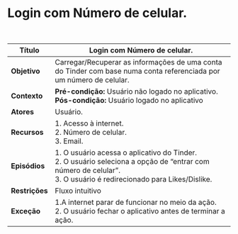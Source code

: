 # Login com Número de celular.

<br />

|Título|Login com Número de celular.|
|------|----------------------------|
|**Objetivo**|Carregar/Recuperar as informações de uma conta do Tinder com base numa conta referenciada por um número de celular.|
|**Contexto**|**Pré-condição:** Usuário não logado no aplicativo.<br />**Pós-condição:** Usuário logado no aplicativo|
|**Atores**|Usuário.|
|**Recursos**|1. Acesso à internet.<br />2. Número de celular.<br />3. Email.|
|**Episódios**|1. O usuário acessa o aplicativo do Tinder.<br />2. O usuário seleciona a opção de “entrar com número de celular”.<br />3. O usuário é redirecionado para Likes/Dislike.|
|**Restrições**|Fluxo intuitivo|
|**Exceção**|1.A internet parar de funcionar no meio da ação.<br />2. O usuário fechar o aplicativo antes de terminar a ação.|
